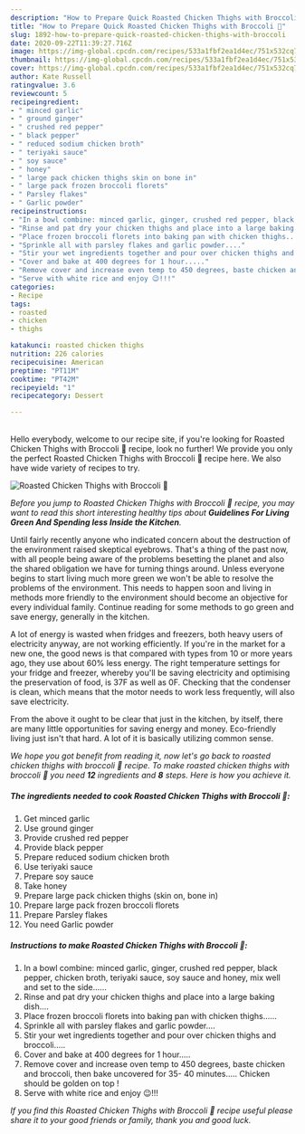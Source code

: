 ```yaml
---
description: "How to Prepare Quick Roasted Chicken Thighs with Broccoli 🥦"
title: "How to Prepare Quick Roasted Chicken Thighs with Broccoli 🥦"
slug: 1892-how-to-prepare-quick-roasted-chicken-thighs-with-broccoli
date: 2020-09-22T11:39:27.716Z
image: https://img-global.cpcdn.com/recipes/533a1fbf2ea1d4ec/751x532cq70/roasted-chicken-thighs-with-broccoli-🥦-recipe-main-photo.jpg
thumbnail: https://img-global.cpcdn.com/recipes/533a1fbf2ea1d4ec/751x532cq70/roasted-chicken-thighs-with-broccoli-🥦-recipe-main-photo.jpg
cover: https://img-global.cpcdn.com/recipes/533a1fbf2ea1d4ec/751x532cq70/roasted-chicken-thighs-with-broccoli-🥦-recipe-main-photo.jpg
author: Kate Russell
ratingvalue: 3.6
reviewcount: 5
recipeingredient:
- " minced garlic"
- " ground ginger"
- " crushed red pepper"
- " black pepper"
- " reduced sodium chicken broth"
- " teriyaki sauce"
- " soy sauce"
- " honey"
- " large pack chicken thighs skin on bone in"
- " large pack frozen broccoli florets"
- " Parsley flakes"
- " Garlic powder"
recipeinstructions:
- "In a bowl combine: minced garlic, ginger, crushed red pepper, black pepper, chicken broth, teriyaki sauce, soy sauce and honey, mix well and set to the side......"
- "Rinse and pat dry your chicken thighs and place into a large baking dish...."
- "Place frozen broccoli florets into baking pan with chicken thighs......"
- "Sprinkle all with parsley flakes and garlic powder...."
- "Stir your wet ingredients together and pour over chicken thighs and broccoli....."
- "Cover and bake at 400 degrees for 1 hour....."
- "Remove cover and increase oven temp to 450 degrees, baste chicken and broccoli, then bake uncovered for 35- 40 minutes..... Chicken should be golden on top !"
- "Serve with white rice and enjoy 😉!!!"
categories:
- Recipe
tags:
- roasted
- chicken
- thighs

katakunci: roasted chicken thighs 
nutrition: 226 calories
recipecuisine: American
preptime: "PT11M"
cooktime: "PT42M"
recipeyield: "1"
recipecategory: Dessert

---
```

<br>
Hello everybody, welcome to our recipe site, if you're looking for Roasted Chicken Thighs with Broccoli 🥦 recipe, look no further! We provide you only the perfect Roasted Chicken Thighs with Broccoli 🥦 recipe here. We also have wide variety of recipes to try.
<br>


![Roasted Chicken Thighs with Broccoli 🥦](https://img-global.cpcdn.com/recipes/533a1fbf2ea1d4ec/751x532cq70/roasted-chicken-thighs-with-broccoli-🥦-recipe-main-photo.jpg)

<i>Before you jump to Roasted Chicken Thighs with Broccoli 🥦 recipe, you may want to read this short interesting healthy tips about 
<strong>Guidelines For Living Green And Spending less Inside the Kitchen</strong>.</i>
</br>

Until fairly recently anyone who indicated concern about the destruction of the environment raised skeptical eyebrows. That's a thing of the past now, with all people being aware of the problems besetting the planet and also the shared obligation we have for turning things around. Unless everyone begins to start living much more green we won't be able to resolve the problems of the environment. This needs to happen soon and living in methods more friendly to the environment should become an objective for every individual family. Continue reading for some methods to go green and save energy, generally in the kitchen.

A lot of energy is wasted when fridges and freezers, both heavy users of electricity anyway, are not working efficiently. If you're in the market for a new one, the good news is that compared with types from 10 or more years ago, they use about 60% less energy. The right temperature settings for your fridge and freezer, whereby you'll be saving electricity and optimising the preservation of food, is 37F as well as 0F. Checking that the condenser is clean, which means that the motor needs to work less frequently, will also save electricity.

From the above it ought to be clear that just in the kitchen, by itself, there are many little opportunities for saving energy and money. Eco-friendly living just isn't that hard. A lot of it is basically utilizing common sense.


<i>We hope you got benefit from reading it, now let's go back to roasted chicken thighs with broccoli 🥦 recipe. To make roasted chicken thighs with broccoli 🥦 you need <strong>12</strong> ingredients and <strong>8</strong> steps. Here is how you achieve it.
</i>

##### The ingredients needed to cook Roasted Chicken Thighs with Broccoli 🥦:

1. Get  minced garlic
1. Use  ground ginger
1. Provide  crushed red pepper
1. Provide  black pepper
1. Prepare  reduced sodium chicken broth
1. Use  teriyaki sauce
1. Prepare  soy sauce
1. Take  honey
1. Prepare  large pack chicken thighs (skin on, bone in)
1. Prepare  large pack frozen broccoli florets
1. Prepare  Parsley flakes
1. You need  Garlic powder


##### Instructions to make Roasted Chicken Thighs with Broccoli 🥦:

1. In a bowl combine: minced garlic, ginger, crushed red pepper, black pepper, chicken broth, teriyaki sauce, soy sauce and honey, mix well and set to the side......
1. Rinse and pat dry your chicken thighs and place into a large baking dish....
1. Place frozen broccoli florets into baking pan with chicken thighs......
1. Sprinkle all with parsley flakes and garlic powder....
1. Stir your wet ingredients together and pour over chicken thighs and broccoli.....
1. Cover and bake at 400 degrees for 1 hour.....
1. Remove cover and increase oven temp to 450 degrees, baste chicken and broccoli, then bake uncovered for 35- 40 minutes..... Chicken should be golden on top !
1. Serve with white rice and enjoy 😉!!!


<i>If you find this Roasted Chicken Thighs with Broccoli 🥦 recipe useful please share it to your good friends or family, thank you and good luck.</i>
